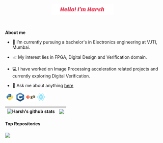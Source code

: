 <p align="center"><a href=""><img width="40%" alt="Hello, I'm Harsh. A Tech Enthusiast!" src="./assets/hello_3.png" /></a></p>

<br />


**About me**

- 💼 I’m currently pursuing a bachelor's in Electronics engineering at VJTI, Mumbai.

- 📈 My interest lies in FPGA, Digital Design and Verification domain.

- 💻 I have worked on Image Processing acceleration related projects and currently exploring Digital Verification.

- 💬 Ask me about anything [here](mailto:harshbhosaleatwork@gmail.com)

<code><img height="30" alt="Python" src="https://raw.githubusercontent.com/github/explore/80688e429a7d4ef2fca1e82350fe8e3517d3494d/topics/python/python.png"></code>
<code><img height="30" alt="C++" src="https://raw.githubusercontent.com/github/explore/80688e429a7d4ef2fca1e82350fe8e3517d3494d/topics/cpp/cpp.png"></code>
<code><img height="30" alt="Git" src="https://raw.githubusercontent.com/github/explore/80688e429a7d4ef2fca1e82350fe8e3517d3494d/topics/git/git.png"></code>
<code><img height="30" alt="React" src="https://raw.githubusercontent.com/github/explore/5c058a388828bb5fde0bcafd4bc867b5bb3f26f3/topics/react/react.png"></code>


| <a><img align="center" src="https://github-readme-stats.vercel.app/api?username=harshbhosale01&show_icons=true&include_all_commits=true&theme=buefy&hide_border=true" alt="Harsh's github stats" /></a> | <a><img align="center" src="https://github-readme-stats.vercel.app/api/top-langs/?username=harshbhosale01&layout=compact&theme=buefy&hide_border=true" /></a> |
| ------------- | ------------- |

#### Top Repositories


<a href="https://github.com/harshbhosale01/image-processing-fpga">
  <img align="center" src="https://github-readme-stats.vercel.app/api/pin/?username=harshbhosale01&repo=image-processing-fpga&theme=buefy" />
</a>

<br />
<br />
